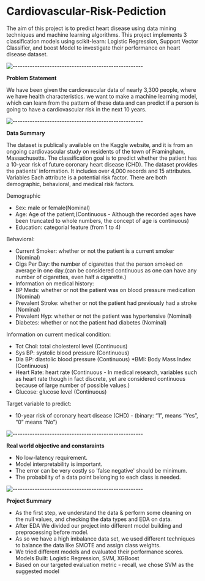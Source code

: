 # Cardiovascular-Risk-Pediction

The aim of this project is to predict heart disease using data mining techniques and machine learning algorithms. This project implements 3 classification models using scikit-learn: Logistic Regression, Support Vector Classifier, and boost Model to investigate their performance on heart disease dataset.

![-----------------------------------------------------](https://raw.githubusercontent.com/andreasbm/readme/master/assets/lines/rainbow.png)

<b>Problem Statement</b>

We have been given the cardiovascular data of nearly 3,300 people, where we have health characteristics. we want to make a machine learning model, which can learn from the pattern of these data and can predict if a person is going to have a cardiovascular risk in the next 10 years.

![-----------------------------------------------------](https://raw.githubusercontent.com/andreasbm/readme/master/assets/lines/rainbow.png)

<b>Data Summary</b>

The dataset is publically available on the Kaggle website, and it is from an ongoing cardiovascular study on residents of the town of Framingham, Massachusetts. The classification goal is to predict whether the patient has a 10-year risk of future coronary heart disease (CHD). The dataset provides the patients’ information. It includes over 4,000 records and 15 attributes. Variables Each attribute is a potential risk factor. There are both demographic, behavioral, and medical risk factors.

Demographic
* Sex: male or female(Nominal)
*  Age: Age of the patient;(Continuous - Although the recorded ages have been truncated to whole numbers, the concept of age is continuous)
* Education: categorial feature (from 1 to 4)

Behavioral:
* Current Smoker: whether or not the patient is a current smoker (Nominal)
* Cigs Per Day: the number of cigarettes that the person smoked on average in one day.(can be considered continuous as one can have any number of cigarettes, even half a cigarette.)
* Information on medical history:
* BP Meds: whether or not the patient was on blood pressure medication (Nominal)
* Prevalent Stroke: whether or not the patient had previously had a stroke (Nominal)
* Prevalent Hyp: whether or not the patient was hypertensive (Nominal)
* Diabetes: whether or not the patient had diabetes (Nominal)

Information on current medical condition:
* Tot Chol: total cholesterol level (Continuous)
* Sys BP: systolic blood pressure (Continuous)
* Dia BP: diastolic blood pressure (Continuous)
*BMI: Body Mass Index (Continuous)
* Heart Rate: heart rate (Continuous - In medical research, variables such as heart rate though in fact discrete, yet are considered continuous because of large number of possible values.)
* Glucose: glucose level (Continuous)

Target variable to predict:
* 10-year risk of coronary heart disease (CHD) - (binary: “1”, means “Yes”, “0” means “No”)

![-----------------------------------------------------](https://raw.githubusercontent.com/andreasbm/readme/master/assets/lines/rainbow.png)

**Real world objective and constaraints**

* No low-latency requirement.
* Model interpretability is important.
* The error can be very costly so 'false negative' should be minimum.
* The probability of a data point belonging to each class is needed.

![-----------------------------------------------------](https://raw.githubusercontent.com/andreasbm/readme/master/assets/lines/rainbow.png)


**Project Summary**

* As the first step, we understand the data &  perform some cleaning on the null values, and checking the data types and EDA on data. 
* After EDA We divided our project into different model building and preprocessing before model.
* As so we have a high imbalance data set, we used different techniques to balance the data like SMOTE and assign class weights.
* We tried different models and evaluated their performance scores. Models Built: Logistic Regression, SVM, XGBoost
* Based on our targeted evaluation metric - recall, we chose SVM as the suggested model
